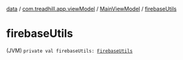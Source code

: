 [data](../../index.md) / [com.treadhill.app.viewModel](../index.md) / [MainViewModel](index.md) / [firebaseUtils](./firebase-utils.md)

# firebaseUtils

(JVM) `private val firebaseUtils: `[`FirebaseUtils`](../../com.treadhill.app.utilities/-firebase-utils/index.md)